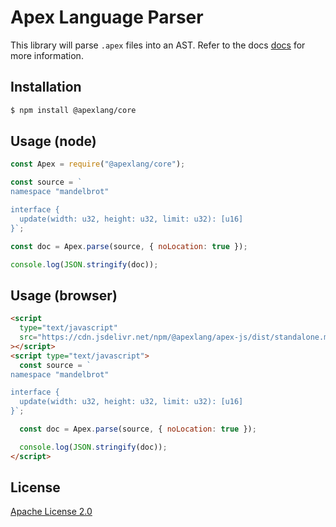 # Apex Language Parser

This library will parse `.apex` files into an AST. Refer to the docs [docs](https://docs.apexlang.io) for more information.

## Installation

```sh
$ npm install @apexlang/core
```

## Usage (node)

```js
const Apex = require("@apexlang/core");

const source = `
namespace "mandelbrot"

interface {
  update(width: u32, height: u32, limit: u32): [u16]
}`;

const doc = Apex.parse(source, { noLocation: true });

console.log(JSON.stringify(doc));
```

## Usage (browser)

```html
<script
  type="text/javascript"
  src="https://cdn.jsdelivr.net/npm/@apexlang/apex-js/dist/standalone.min.js"
></script>
<script type="text/javascript">
  const source = `
namespace "mandelbrot"

interface {
  update(width: u32, height: u32, limit: u32): [u16]
}`;

  const doc = Apex.parse(source, { noLocation: true });

  console.log(JSON.stringify(doc));
</script>
```

## License

[Apache License 2.0](https://choosealicense.com/licenses/apache-2.0/)